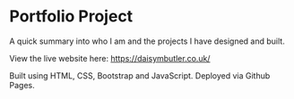 # Portfolio Project
A quick summary into who I am and the projects I have designed and built.

View the live website here: https://daisymbutler.co.uk/

Built using HTML, CSS, Bootstrap and JavaScript. Deployed via Github Pages.
